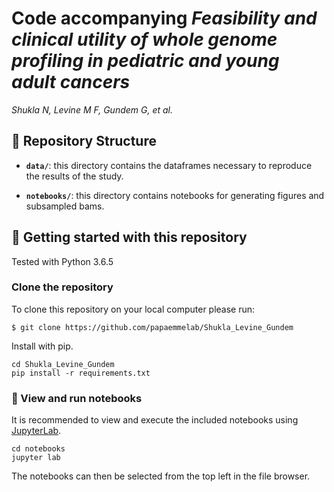 # Code accompanying *Feasibility and clinical utility of whole genome profiling in pediatric and young adult cancers*

*Shukla N, Levine M F, Gundem G, et al.*

## :open_file_folder: Repository Structure

- **`data/`**: this directory contains the dataframes necessary to reproduce the results of the study.

- **`notebooks/`**: this directory contains notebooks for generating figures and subsampled bams.


## :rocket: Getting started with this repository

Tested with Python 3.6.5

### Clone the repository

To clone this repository on your local computer please run:

```shell
$ git clone https://github.com/papaemmelab/Shukla_Levine_Gundem
```

Install with pip.
```
cd Shukla_Levine_Gundem
pip install -r requirements.txt
```
### :notebook: View and run notebooks
It is recommended to view and execute the included notebooks using [JupyterLab](https://jupyter.org/).
```
cd notebooks
jupyter lab
```
The notebooks can then be selected from the top left in the file browser.
